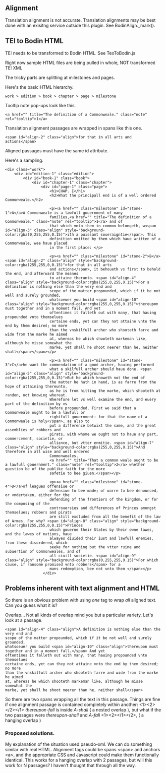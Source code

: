 ## Alignment
Translation alignment is not accurate.
Translation alignments may be best done with an exisitng service outside this plugin.
See BodinAlign._mark().

## TEI to Bodin HTML
TEI needs to be transformed to Bodin HTML.
See TeoToBodin.js

Right now sample HTML files are being pulled in whole,
NOT transformed TEI XML

The tricky parts are splitting at milestones and pages.

Here's the basic HTML hierarchy.

	work > edition > book > chapter > page > milestone

Tooltip note pop-ups look like this.

	<a href="" title="The definition of a Commonweale." class="note" rel="tooltip">1</a>

Translation alignment passages are wrapped in spans like this one.

	<span id="align-2" class="align">for that in all arts and actions</span>

Aligned passages must have the same id attribute.

Here's a sampling.

	<div class="work">
		<div id="edition-1" class="edition">
			<div id="book-1" class="book">
				<div id="chapter-1" class="chapter">
					<div id="page-1" class="page">
						<h1>CHAP. I</h1>
						<h2>What the principall end is of a well ordered Commonweale.</h2>
					
						<p><a href="" class="milestone" id="stone-1">A</a>A Commonweale is a lawfull gouernment of many
						families,<a href="" title="The definition of a Commonweale." class="note" rel="tooltip">1</a> and of
						that which vnto them in common belongeth, w<span id="align-3" class="align" style="background-color:rgba(0,255,255,0.15)">ith a puissant soueraigntie</span>. This
						definition omitted by them which haue written of a Commonweale, wee haue placed
						in the first place: </p>
					
						<p><a href="" class="milestone" id="stone-2">B</a><span id="align-2" class="align" style="background-color:rgba(255,255,0,0.15)">for that in all arts
						and actions</span>, it behoueth vs first to behold the end, and afterward the meanes
						to attaine therunto. <span id="align-4" class="align" style="background-color:rgba(255,0,255,0.15)">For a definition is nothing else than the very end and
						scope of the matter propounded, which if it be not well and surely grounded,
						whatsoeuer you build <span id="align-10" class="align" style="background-color:rgba(255,0,255,0.15)">thereupon must together and in a moment fall. And yet
						oftentimes it falleth out with many, that hauing propounded vnto themselues
						certaine ends, yet can they not attaine vnto the end by them desired; no more
						than the vnskilfull archer who shooteth farre and wide from the marke he aimed
						at, whereas he which shooteth markeman like, although he misse somewhat the
						marke, yet shall he shoot neerer than he, neither shall</span></span></p>
					 
						<p><a href="" class="milestone" id="stone-3">C</a>he want the commendation of a good archer, hauing performed
						what a skilfull archer should haue done. <span id="align-5" class="align" style="background-color:rgba(255,255,0,0.15)">But he which knoweth not the end of
						the matter he hath in hand, is as farre from the hope of attaining thereunto,
						as he is from hitting the marke, which shooteth at randon, not knowing whereat.
						Wherefore let vs well examine the end, and euery part of the definition by vs
						before propounded. First we said that a Commonweale ought to be a lawfull or
						rightfull gouernment: for that the name of a Commonweale is holy</span>, as also to
						put a difference betwixt the same, and the great assemblies of robbers and
						pirats, with whome we ought not to haue any part, commercement, societie, or
						alliance, but vtter enmitie. <span id="align-7" class="align" style="background-color:rgba(255,0,255,0.15)">And therefore in all wise and well ordered
						Commonweales,
						<a href="" title="That a common weale ought to be a lawfull gouernment." class="note" rel="tooltip">2</a> whether question be of the publike faith for the more
						safetie to bee giuen;</span></p>
					 
						<p><a href="" class="milestone" id="stone-4">D</a>of leagues offensiue or
						defensiue to bee made; of warre to bee denounced, or vndertaken, either for the
						defending of the frontiers of the kingdom, or for the composing of the
						controuersies and differences of Princes amongst themselues; robbers and pirats
						are still excluded from all the benefit of the law of Armes. For why? <span id="align-8" class="align" style="background-color:rgba(255,255,0,0.15)">Princes
						which gouerne their States by their owne lawes, and the lawes of nations, haue
						alwayes diuided their iust and lawfull enemies, from these disordered, which
						seeke for nothing but the vtter ruine and subuertion of Commonweales, and of
						all ciuill societie. <span id="align-9" class="align" style="background-color:rgba(0,255,255,0.15)">For which cause, if ransome promised vnto robbers</span> for a
						mans redemption, bee not vnto them </span></p>
					 </div>

## Problems inherent with text alignment and HTML

So there is an obvious problem with using *one* tag to wrap *all* aligned text.
Can you guess what it is?

Overlap...  Not all kinds of overlap mind you but a particular variety.  Let's look at a passage.

	<span id="align-4" class="align">A definition is nothing else than the very end and
	scope of the matter propounded, which if it be not well and surely grounded,
	whatsoeuer you build <span id="align-10" class="align">thereupon must together and in a moment fall.</span> And yet
	oftentimes it falleth out with many, that hauing propounded vnto themselues
	certaine ends, yet can they not attaine vnto the end by them desired; no more
	than the vnskilfull archer who shooteth farre and wide from the marke he aimed
	at, whereas he which shooteth markeman like, although he misse somewhat the
	marke, yet shall he shoot neerer than he, neither shall</span>

So there are two spans wrapping all the text in this passage.  Things are fine if one alignment passage is contained completely within another: &lt;1&gt;&lt;2&gt;&lt;/2&gt;&lt;/1&gt;  *thereupon-fall* is inside *A-shall* ( a nested overlap ), but what if the two passages were *thereupon-shall* and *A-fall* &lt;1&gt;&lt;2&gt;&lt;/1&gt;&lt;/2&gt;, ( a hanging overlap )

### Proposed solutions.
My explanation of the situation used pseudo-xml.  We can do something similar with real HTML.  Alignment tags could be spans &lt;span&gt; and anchors &lt;a&gt;, and the appropriate CSS and Javascript could make them functionally identical.  This works for a hanging overlap with 2 passages, but will this work for N passages?  I haven't thought that through all the way.